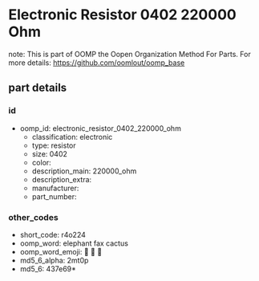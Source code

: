 # Electronic Resistor 0402 220000 Ohm  

note: This is part of OOMP the Oopen Organization Method For Parts. For more details: https://github.com/oomlout/oomp_base

##  part details





### id
* oomp_id: electronic_resistor_0402_220000_ohm
  * classification: electronic
  * type: resistor
  * size: 0402
  * color: 
  * description_main: 220000_ohm
  * description_extra: 
  * manufacturer: 
  * part_number: 

### other_codes
* short_code: r4o224
* oomp_word: elephant fax cactus
* oomp_word_emoji: :elephant: :fax: :cactus:
* md5_6_alpha: 2mt0p
* md5_6: 437e69* 